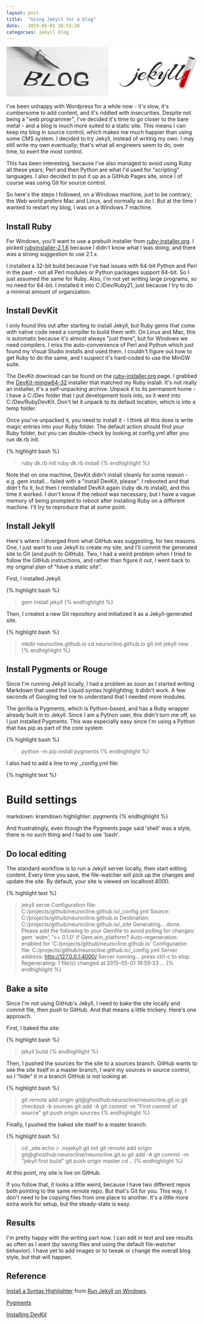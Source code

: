 ```yaml
---
layout: post
title:  "Using Jekyll for a blog"
date:   2015-05-01 18:53:20
categories: jekyll blog
---
```

![My helpful screenshot](/assets/JekyllBlogging.jpg)

I've been unhappy with Wordpress for a while now - it's slow, it's cumbersome to add content,
and it's riddled with insecurities. Despite not being a "web programmer", I've decided it's time
to go closer to the bare metal - and a blog is much more suited to a static site. This means I can
keep my blog in source control, which makes me much happier than using some CMS system. I decided
to try Jekyll, instead of writing my own. I may still write my own eventually; that's what all
engineers seem to do, over time, to exert the most control.

This has been interesting, because I've also managed to avoid using Ruby all these years; Perl and
then Python are what I'd used for "scripting" languages. I also decided to put it up as a GitHub
Pages site, since I of course was using Git for source control.

So here's the steps I followed, on a Windows machine, just to be contrary; the Web world prefers
Mac and Linux, and normally so do I. But at the time I wanted to restart my blog, I was on a
Windows 7 machine.

## Install Ruby

For Windows, you'll want to use a prebuilt installer from [ruby-installer.org][ruby-installer].
I picked [rubyinstaller-2.1.6][rubyinstaller-2.1.6] because I didn't know what I was doing, and
there was a strong suggestion to use 2.1.x.

I installed a 32-bit build because I've had issues with 64-bit Python and Perl in the past - not
all Perl modules or Python packages support 64-bit. So I just assumed the same for Ruby. Also, I'm
not yet writing large programs, so no need for 64-bit. I installed it into C:/Dev/Ruby21, just
because I try to do a minimal amount of organization.

## Install DevKit

I only found this out after starting to install Jekyll, but Ruby gems that come with native
code need a compiler to build them with. On Linux and Mac, this is automatic because it's almost
always "just there", but for Windows we need compilers. I miss the auto-convenience of Perl and
Python which just found my Visual Studio installs and used them. I couldn't figure out how to
get Ruby to do the same, and I suspect it's hard-coded to use the MinGW suite.

The DevKit download can be found on the [ruby-installer.org][ruby-installer] page. I grabbed
the [DevKit-mingw64-32][ruby-devkit-2.1.0] installer that matched my Ruby install. It's not
really an installer, it's a self-unpacking archive. Unpack it to its permanent home - I have
a C:/Dev folder that I put development tools into, so it went into C:/Dev/RubyDevKit. Don't
let it unpack to its default location, which is into a temp folder.

Once you've unpacked it, you need to install it - I think all this does is write magic entries
into your Ruby folder. The default action should find your Ruby folder, but you can double-check
by looking at config.yml after you run dk.rb init.

{% highlight bash %}
> ruby dk.rb init
> ruby dk.rb install
{% endhighlight %}

Note that on one machine, DevKit didn't install cleanly for some reason - e.g. gem install...
failed with a "install DevKit, please". I rebooted and that didn't fix it, but then I reinstalled
DevKit again (ruby dk.rb install), and this time it worked. I don't know if the reboot was
necessary, but I have a vague memory of being prompted to reboot after installing Ruby on
a different machine. I'll try to reproduce that at some point.

## Install Jekyll

Here's where I diverged from what GitHub was suggesting, for two reasons. One, I just want to
use Jekyll to create my site, and I'll commit the generated site to Git (and push to GitHub).
Two, I had a weird problem when I tried to follow the GitHub instructions, and rather than figure
it out, I went back to my original plan of "have a static site".

First, I installed Jekyll.

{% highlight bash %}
> gem install jekyll
{% endhighlight %}

Then, I created a new Git repository and initialized it as a Jekyll-generated site.

{% highlight bash %}
> mkdir neurocline.github.io
> cd neurocline.github.io
> git init
> jekyll new .
{% endhighlight %}

## Install Pygments or Rouge

Since I'm running Jekyll locally, I had a problem as soon as I started writing Markdown that
used the Liquid syntax highlighting; it didn't work. A few seconds of Googling led me to
understand that I needed more modules.

The gorilla is Pygments, which is Python-based, and has a Ruby wrapper already built in to
Jekyll. Since I am a Python user, this didn't turn me off, so I just installed Pygments. This was
especially easy since I'm using a Python that has pip as part of the core system

{% highlight bash %}
> python -m pip install pygments
{% endhighlight %}

I also had to add a line to my _config.yml file:

{% highlight text %}
# Build settings
markdown: kramdown
highlighter: pygments
{% endhighlight %}

And frustratingly, even though the Pygments page said 'shell' was a style, there is no such
thing and I had to use 'bash'.

## Do local editing

The standard workflow is to run a Jekyll server locally, then start editing content. Every
time you save, the file-watcher will pick up the changes and update the site. By default, your
site is viewed on localhost:4000.

{% highlight text %}
> jekyll serve
Configuration file: C:/projects/github/neurocline.github.io/_config.yml
            Source: C:/projects/github/neurocline.github.io
       Destination: C:/projects/github/neurocline.github.io/_site
      Generating...
                    done.
  Please add the following to your Gemfile to avoid polling for changes:
    gem 'wdm', '>= 0.1.0' if Gem.win_platform?
 Auto-regeneration: enabled for 'C:/projects/github/neurocline.github.io'
Configuration file: C:/projects/github/neurocline.github.io/_config.yml
    Server address: http://127.0.0.1:4000/
  Server running... press ctrl-c to stop.
      Regenerating: 1 file(s) changed at 2015-05-01 19:59:33
...
{% endhighlight %}

## Bake a site

Since I'm not using GitHub's Jekyll, I need to bake the site locally and commit file, then
push to GitHub. And that means a little trickery. Here's one approach.

First, I baked the site:

{% highlight bash %}
> jekyll build
{% endhighlight %}

Then, I pushed the sources for the site to a sources branch. GitHub wants to see the site itself in
a master branch, I want my sources in source control, so I "hide" it in a branch GitHub is not
looking at.

{% highlight bash %}
> git remote add origin git@ghosthub:neurocline/neurocline.git.io
> git checkout -b sources
> git add -A
> git commit -m "First commit of source"
> git push origin sources
{% endhighlight %}

Finally, I pushed the baked site itself to a master branch.

{% highlight bash %}
> cd _site
> echo > .nojekyll
> git init
> git remote add origin git@ghosthub:neurocline/neurocline.git.io
> git add -A
> git commit -m "jekyll first build"
> git push origin master
> cd ..
{% endhighlight %}

At this point, my site is live on GitHub.

If you follow that, it looks a little weird, because I have two different repos both pointing to
the same remote repo. But that's Git for you. This way, I don't need to be copying files from one
place to another. It's a little more extra work for setup, but the steady-state is easy.

## Results

I'm pretty happy with the writing part now. I can edit in text and see results as often as I
want (by saving files and using the default file-watcher behavior). I have yet to add images or
to tweak or change the overall blog style, but that will happen.

## Reference

[Install a Syntax Highlighter](http://jekyll-windows.juthilo.com/3-syntax-highlighting/) from
[Run Jekyll on Windows](http://jekyll-windows.juthilo.com/).

[Pygments](http://pygments.org/)

[Installing DevKit](http://github.com/oneclick/rubyinstaller/wiki/Development-Kit)

[ruby-installer]: http://rubyinstaller.org/downloads/
[rubyinstaller-2.1.6]: http://dl.bintray.com/oneclick/rubyinstaller/rubyinstaller-2.1.6.exe
[ruby-devkit-2.1.0]: http://dl.bintray.com/oneclick/rubyinstaller/DevKit-mingw64-32-4.7.2-20130224-1151-sfx.exe
[ruby-devkit-instr]: http://github.com/oneclick/rubyinstaller/wiki/Development-Kit
